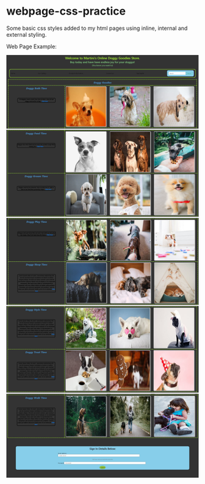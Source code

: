# webpage-css-practice
Some basic css styles added to my html pages using inline, internal and external styling.

Web Page Example:

<img src="screenshots-of-page/htmlPage1.JPG" alt="View of Web Page 1">
<img src="screenshots-of-page/htmlPage2.JPG" alt="View of Web Page 2">
<img src="screenshots-of-page/htmlPage3.JPG" alt="View of Web Page 3">
<img src="screenshots-of-page/htmlPage4.JPG" alt="View of Web Page 4">
<img src="screenshots-of-page/htmlPage5.JPG" alt="View of Web Page 5">

